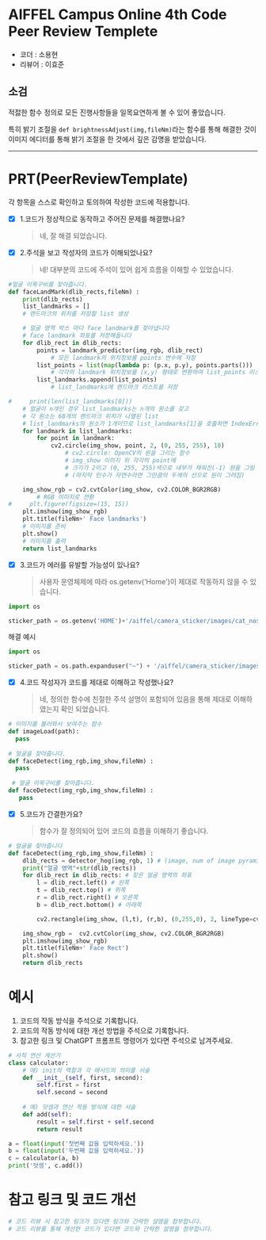 # AIFFEL Campus Online 4th Code Peer Review Templete
- 코더 : 소용현
- 리뷰어 : 이효준

## 소검
적젏한 함수 정의로 모든 진행사항들을 일목요연하게 볼 수 있어 좋았습니다.

특히 밝기 조절을 `def brightnessAdjust(img,fileNm)`라는 함수를 통해 해결한 것이 
이미지 에디터를 통해 밝기 조절을 한 것에서 깊은 감명을 받았습니다.

---




# PRT(PeerReviewTemplate)
각 항목을 스스로 확인하고 토의하여 작성한 코드에 적용합니다.
- [x] 1.코드가 정상적으로 동작하고 주어진 문제를 해결했나요?
  > 네, 잘 해결 되었습니다.
- [x] 2.주석을 보고 작성자의 코드가 이해되었나요?
  > 네! 대부분의 코드에 주석이 있어 쉽게 흐름을 이해할 수 있었습니다.
```python
#얼굴 이목구비를 찾아줍니다.
def faceLandMark(dlib_rects,fileNm) :
    print(dlib_rects)
    list_landmarks = []
    # 랜드마크의 위치를 저장할 list 생성    

    # 얼굴 영역 박스 마다 face landmark를 찾아냅니다
    # face landmark 좌표를 저장해둡니다
    for dlib_rect in dlib_rects:
        points = landmark_predictor(img_rgb, dlib_rect)
            # 모든 landmark의 위치정보를 points 변수에 저장
        list_points = list(map(lambda p: (p.x, p.y), points.parts()))
            # 각각의 landmark 위치정보를 (x,y) 형태로 변환하여 list_points 리스트로 저장
        list_landmarks.append(list_points)
            # list_landmarks에 랜드마크 리스트를 저장

#     print(len(list_landmarks[0]))
    # 얼굴이 n개인 경우 list_landmarks는 n개의 원소를 갖고
    # 각 원소는 68개의 랜드마크 위치가 나열된 list 
    # list_landmarks의 원소가 1개이므로 list_landmarks[1]을 호출하면 IndexError가 발생
    for landmark in list_landmarks:
        for point in landmark:
            cv2.circle(img_show, point, 2, (0, 255, 255), 10)
                # cv2.circle: OpenCV의 원을 그리는 함수
                # img_show 이미지 위 각각의 point에
                # 크기가 2이고 (0, 255, 255)색으로 내부가 채워진(-1) 원을 그림
                # (마지막 인수가 자연수라면 그만큼의 두께의 선으로 원이 그려짐)

    img_show_rgb = cv2.cvtColor(img_show, cv2.COLOR_BGR2RGB)
        # RGB 이미지로 전환
#     plt.figure(figsize=(15, 15))
    plt.imshow(img_show_rgb)
    plt.title(fileNm+' Face landmarks')
    # 이미지를 준비
    plt.show()
    # 이미지를 출력
    return list_landmarks
```
- [x] 3.코드가 에러를 유발할 가능성이 있나요?
  > 사용자 운영체제에 따라 os.getenv('Home')이 제대로 작동하지 않을 수 있습니다.
```python
import os

sticker_path = os.getenv('HOME')+'/aiffel/camera_sticker/images/cat_nose.png'
```

해결 예시
```python
import os

sticker_path = os.path.expanduser("~") + '/aiffel/camera_sticker/images/cat_nose.png'
```

- [x] 4.코드 작성자가 코드를 제대로 이해하고 작성했나요?
  > 네, 정의한 함수에 친절한 주석 설명이 포함되어 있음을 통해 제대로 이해하였는지 확인 되었습니다.
```python
# 이미지를 불러와서 보여주는 함수
def imageLoad(path):
  pass
  
# 얼굴을 찾아줍니다.
def faceDetect(img_rgb,img_show,fileNm) :
  pass
  
 # 얼굴 이목구비를 찾아줍니다.
def faceDetect(img_rgb,img_show,fileNm) :
   pass
```
- [x] 5.코드가 간결한가요?
  > 함수가 잘 정의되어 있어 코드의 흐름을 이해하기 좋습니다.
```python
# 얼굴을 찾아줍니다
def faceDetect(img_rgb,img_show,fileNm) :
    dlib_rects = detector_hog(img_rgb, 1) # (image, num of image pyramid)
    print("얼굴 영역"+str(dlib_rects))
    for dlib_rect in dlib_rects: # 찾은 얼굴 영역의 좌표
        l = dlib_rect.left() # 왼쪽
        t = dlib_rect.top() # 위쪽
        r = dlib_rect.right() # 오른쪽
        b = dlib_rect.bottom() # 아래쪽

        cv2.rectangle(img_show, (l,t), (r,b), (0,255,0), 2, lineType=cv2.LINE_AA) # 시작점의 좌표와 종료점 좌표로 직각 사각형을 그림

    img_show_rgb =  cv2.cvtColor(img_show, cv2.COLOR_BGR2RGB)
    plt.imshow(img_show_rgb)
    plt.title(fileNm+' Face Rect')
    plt.show()
    return dlib_rects
  ```


# 예시
1. 코드의 작동 방식을 주석으로 기록합니다.
2. 코드의 작동 방식에 대한 개선 방법을 주석으로 기록합니다.
3. 참고한 링크 및 ChatGPT 프롬프트 명령어가 있다면 주석으로 남겨주세요.
```python
# 사칙 연산 계산기
class calculator:
    # 예) init의 역할과 각 매서드의 의미를 서술
    def __init__(self, first, second):
        self.first = first
        self.second = second
    
    # 예) 덧셈과 연산 작동 방식에 대한 서술
    def add(self):
        result = self.first + self.second
        return result

a = float(input('첫번째 값을 입력하세요.')) 
b = float(input('두번째 값을 입력하세요.')) 
c = calculator(a, b)
print('덧셈', c.add()) 
```

# 참고 링크 및 코드 개선
```python
# 코드 리뷰 시 참고한 링크가 있다면 링크와 간략한 설명을 첨부합니다.
# 코드 리뷰를 통해 개선한 코드가 있다면 코드와 간략한 설명을 첨부합니다.
```
